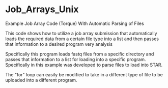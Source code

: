 # Job_Arrays_Unix
Example Job Array Code (Torque) With Automatic Parsing of Files

This code shows how to utilize a job array submission that automatically loads the required data from a certain file type 
into a list and then passes that information to a desired program very analysis

Specifically this program loads fastq files from a specific directory and passes that information to a list for loading
into a specific program. Specifically in this example was developed to parse files to load into STAR.

The "for" loop can easily be modified to take in a different type of file to be uploaded into a different program.
